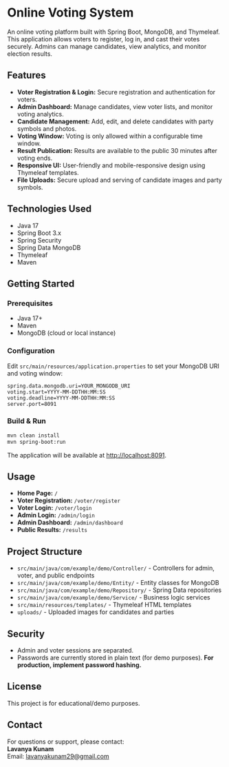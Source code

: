 # Online Voting System

An online voting platform built with Spring Boot, MongoDB, and Thymeleaf. This application allows voters to register, log in, and cast their votes securely. Admins can manage candidates, view analytics, and monitor election results.

## Features

- **Voter Registration & Login:** Secure registration and authentication for voters.
- **Admin Dashboard:** Manage candidates, view voter lists, and monitor voting analytics.
- **Candidate Management:** Add, edit, and delete candidates with party symbols and photos.
- **Voting Window:** Voting is only allowed within a configurable time window.
- **Result Publication:** Results are available to the public 30 minutes after voting ends.
- **Responsive UI:** User-friendly and mobile-responsive design using Thymeleaf templates.
- **File Uploads:** Secure upload and serving of candidate images and party symbols.

## Technologies Used

- Java 17
- Spring Boot 3.x
- Spring Security
- Spring Data MongoDB
- Thymeleaf
- Maven

## Getting Started

### Prerequisites

- Java 17+
- Maven
- MongoDB (cloud or local instance)

### Configuration

Edit `src/main/resources/application.properties` to set your MongoDB URI and voting window:

```properties
spring.data.mongodb.uri=YOUR_MONGODB_URI
voting.start=YYYY-MM-DDTHH:MM:SS
voting.deadline=YYYY-MM-DDTHH:MM:SS
server.port=8091
```

### Build & Run

```sh
mvn clean install
mvn spring-boot:run
```

The application will be available at [http://localhost:8091](http://localhost:8091).

## Usage

- **Home Page:** `/`
- **Voter Registration:** `/voter/register`
- **Voter Login:** `/voter/login`
- **Admin Login:** `/admin/login`
- **Admin Dashboard:** `/admin/dashboard`
- **Public Results:** `/results`

## Project Structure

- `src/main/java/com/example/demo/Controller/` - Controllers for admin, voter, and public endpoints
- `src/main/java/com/example/demo/Entity/` - Entity classes for MongoDB
- `src/main/java/com/example/demo/Repository/` - Spring Data repositories
- `src/main/java/com/example/demo/Service/` - Business logic services
- `src/main/resources/templates/` - Thymeleaf HTML templates
- `uploads/` - Uploaded images for candidates and parties

## Security

- Admin and voter sessions are separated.
- Passwords are currently stored in plain text (for demo purposes). **For production, implement password hashing.**

## License

This project is for educational/demo purposes.

## Contact

For questions or support, please contact:  
**Lavanya Kunam**  
Email: [lavanyakunam29@gmail.com](mailto:lavanyakunam29@gmail.com)
